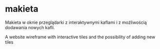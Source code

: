 # makieta
Makieta w oknie przeglądarki z interaktywnymi kaflami i z możliwością dodawania nowych kafli.

A website wireframe with interactive tiles and the possibility of adding new tiles

